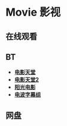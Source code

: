 # Movie 影视

## 在线观看

## BT

- **[电影天堂](https://www.dytt8.net/)**
- **[电影天堂2](https://www.dy2018.com/)**
- **[阳光电影](https://www.ygdy8.com/)**
- **[电波字幕组](http://dbfansub.com/category/tvshow/baskets/)**

## 网盘